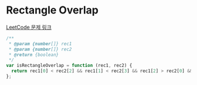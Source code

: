 # Rectangle Overlap

[LeetCode 문제 링크](https://leetcode.com/problems/rectangle-overlap)

```javascript
/**
 * @param {number[]} rec1
 * @param {number[]} rec2
 * @return {boolean}
 */
var isRectangleOverlap = function (rec1, rec2) {
  return rec1[0] < rec2[2] && rec1[1] < rec2[3] && rec1[2] > rec2[0] && rec1[3] > rec2[1];
};
```

